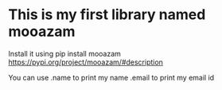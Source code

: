 # This is my first library named mooazam

Install it using pip install mooazam
https://pypi.org/project/mooazam/#description

You can use 
.name to print my name 
.email to print my email id
